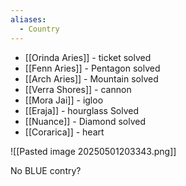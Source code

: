 ```yaml
---
aliases:
  - Country
---
```

- [[Orinda Aries]] - ticket solved
- [[Fenn Aries]] - Pentagon solved
- [[Arch Aries]] - Mountain solved
- [[Verra Shores]] - cannon
- [[Mora Jai]] - igloo
- [[Eraja]] - hourglass Solved
- [[Nuance]] - Diamond solved
- [[Corarica]] - heart

![[Pasted image 20250501203343.png]]

No BLUE contry?